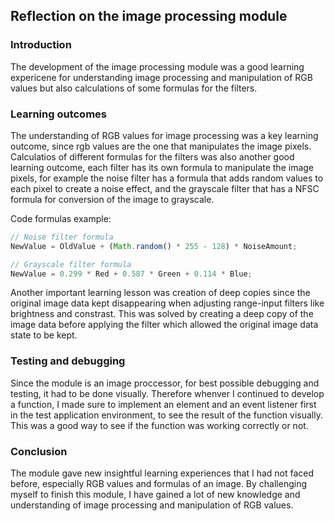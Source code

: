 ## Reflection on the image processing module

### Introduction
The development of the image processing module was a good learning expericene for understanding image processing and manipulation of RGB values but also calculations of some formulas for the filters.

### Learning outcomes
The understanding of RGB values for image processing was a key learning outcome, since rgb values are the one that manipulates the image pixels. Calculatios of different formulas for the filters was also another good learning outcome, each filter has its own formula to manipulate the image pixels, for example the noise filter has a formula that adds random values to each pixel to create a noise effect, and the grayscale filter that has a NFSC formula for conversion of the image to grayscale.

Code formulas example:
```javascript
// Noise filter formula
NewValue = OldValue + (Math.random() * 255 - 128) * NoiseAmount;

// Grayscale filter formula
NewValue = 0.299 * Red + 0.587 * Green + 0.114 * Blue;
```

Another important learning lesson was creation of deep copies since the original image data kept disappearing when adjusting range-input filters like brightness and constrast. This was solved by creating a deep copy of the image data before applying the filter which allowed the original image data state to be kept.

### Testing and debugging
Since the module is an image proccessor, for best possible debugging and testing, it had to be done visually. Therefore whenver I continued to develop a function, I made sure to implement an element and an event listener first in the test application environment, to see the result of the function visually. This was a good way to see if the function was working correctly or not.

### Conclusion

The module gave new insightful learning experiences that I had not faced before, especially RGB values and formulas of an image. By challenging myself to finish this module, I have gained a lot of new knowledge and understanding of image processing and manipulation of RGB values.


